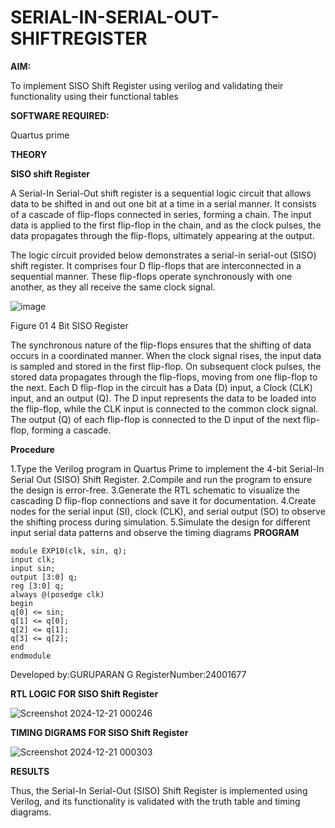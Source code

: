 # SERIAL-IN-SERIAL-OUT-SHIFTREGISTER

**AIM:**

To implement  SISO Shift Register using verilog and validating their functionality using their functional tables

**SOFTWARE REQUIRED:**

Quartus prime

**THEORY**

**SISO shift Register**

A Serial-In Serial-Out shift register is a sequential logic circuit that allows data to be shifted in and out one bit at a time in a serial manner. It consists of a cascade of flip-flops connected in series, forming a chain. The input data is applied to the first flip-flop in the chain, and as the clock pulses, the data propagates through the flip-flops, ultimately appearing at the output.

The logic circuit provided below demonstrates a serial-in serial-out (SISO) shift register. It comprises four D flip-flops that are interconnected in a sequential manner. These flip-flops operate synchronously with one another, as they all receive the same clock signal.

![image](https://github.com/naavaneetha/SERIAL-IN-SERIAL-OUT-SHIFTREGISTER/assets/154305477/e81c4072-37f9-46c6-8145-566764b74c3a)

Figure 01 4 Bit SISO Register

The synchronous nature of the flip-flops ensures that the shifting of data occurs in a coordinated manner. When the clock signal rises, the input data is sampled and stored in the first flip-flop. On subsequent clock pulses, the stored data propagates through the flip-flops, moving from one flip-flop to the next.
Each D flip-flop in the circuit has a Data (D) input, a Clock (CLK) input, and an output (Q). The D input represents the data to be loaded into the flip-flop, while the CLK input is connected to the common clock signal. The output (Q) of each flip-flop is connected to the D input of the next flip-flop, forming a cascade.

**Procedure**


 1.Type the Verilog program in Quartus Prime to implement the 4-bit Serial-In Serial Out
 (SISO) Shift Register. 2.Compile and run the program to ensure the design is error-free.
 3.Generate the RTL schematic to visualize the cascading D flip-flop connections and
 save it for documentation. 4.Create nodes for the serial input (SI), clock (CLK), and serial
 output (SO) to observe the shifting process during simulation. 5.Simulate the design for
 different input serial data patterns and observe the timing diagrams
**PROGRAM**

~~~
module EXP10(clk, sin, q);
input clk;
input sin;
output [3:0] q;
reg [3:0] q;
always @(posedge clk)
begin
q[0] <= sin;
q[1] <= q[0];
q[2] <= q[1];
q[3] <= q[2];
end
endmodule
~~~



Developed by:GURUPARAN G RegisterNumber:24001677



**RTL LOGIC FOR SISO Shift Register**



![Screenshot 2024-12-21 000246](https://github.com/user-attachments/assets/059fecb5-0060-4d72-bb78-c4daa6021bd2)

**TIMING DIGRAMS FOR SISO Shift Register**


![Screenshot 2024-12-21 000303](https://github.com/user-attachments/assets/ee06cde7-2c24-4e22-8135-bc4b8aeec447)


**RESULTS**


Thus, the Serial-In Serial-Out (SISO) Shift Register is implemented using
 Verilog, and its functionality is validated with the truth table and timing diagrams.
